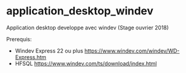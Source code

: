 # application_desktop_windev
Application desktop developpe avec windev (Stage ouvrier 2018)

Prerequis:
 - Windev Express 22 ou plus https://www.windev.com/windev/WD-Express.htm
 - HFSQL https://www.windev.com/ts/download/index.html
